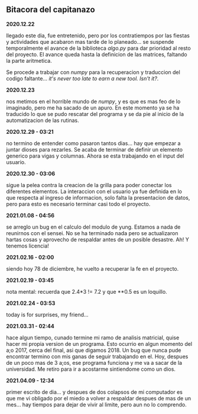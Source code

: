 ## Bitacora del capitanazo

__2020.12.22__

llegado este dia, fue entretenido, pero por los contratiempos por las
fiestas y actividades que acabaron mas tarde de lo planeado... se
suspende temporalmente el avance de la biblioteca _algo.py_ para dar
prioridad al resto del proyecto. El avance queda hasta la definicion
de las matrices, faltando la parte aritmetica.

Se procede a trabajar con _numpy_ para la recuperacion y traduccion
del codigo faltante... _it's never too late to earn a new tool. Isn't
it?_.

__2020.12.23__

nos metimos en el horrible mundo de _numpy_, y es que es mas feo de
lo imaginado, pero me ha sacado de un apuro. En este momento ya se ha
traducido lo que se pudo rescatar del programa y se da pie al inicio
de la automatizacion de las rutinas.

__2020.12.29 - 03:21__

no termino de entender como pasaron tantos dias... hay que empezar a
juntar dioses para rezarles. Se acaba de terminar de definir un
elemento generico para vigas y columnas. Ahora se esta trabajando en
el input del usuario.

__2020.12.30 - 03:06__

sigue la pelea contra la creacion de la grilla para poder conectar
los diferentes elementos. La interaccion con el usuario ya fue
definida en lo que respecta al ingreso de informacion, solo falta
la presentacion de datos, pero para esto es necesario terminar casi
todo el proyecto.

__2021.01.08 - 04:56__

se arreglo un bug en el calculo del modulo de yung. Estamos a nada de
reunirnos con el sensei. No se ha terminado nada pero se actualizaron
hartas cosas y aprovecho de respaldar antes de un posible desastre.
Ah! Y tenemos licencia!

__2021.02.16 - 02:00__

siendo hoy 78 de diciembre, he vuelto a recuperar la fe en el
proyecto.

__2021.02.19 - 03:45__

nota mental: recuerda que 2.4\*3 != 7.2 y que \*\*0.5 es un loquillo.

__2021.02.24 - 03:53__

today is for surprises, my friend...

__2021.03.31 - 02:44__

hace algun tiempo, cunado termine mi ramo de analisis matricial,
quise hacer mi propia version de un programa. Esto ocurrio en algun
momento del a;o 2017, cerca del final, asi que digamos 2018. Un bug
que nunca pude encontrar termino con mis ganas de seguir trabajando
en el. Hoy, despues de un poco mas de 3 a;os, ese programa funciona
y me va a sacar de la universidad. Me retiro para ir a acostarme
sintiendome como un dios.

__2021.04.09 - 12:34__

primer escrito de dia... y despues de dos colapsos de mi computador
es que me vi obligado por el miedo a volver a respaldar despues de
mas de un mes... hay tiempos para dejar de vivir al limite, pero aun
no lo comprendo.
